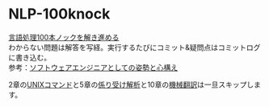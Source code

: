 # NLP-100knock
[言語処理100本ノックを解き進める](https://nlp100.github.io/ja/about.html)<br>
わからない問題は解答を写経。実行するたびにコミット&疑問点はコミットログに書き込む。<br>
参考：[ソフトウェアエンジニアとしての姿勢と心構え](https://speakerdeck.com/recruitengineers/software-engineers-survival-guide?slide=22)<br>

2章の[UNIXコマンド](https://nlp100.github.io/ja/ch02.html)と5章の[係り受け解析](https://nlp100.github.io/ja/ch05.html)と10章の[機械翻訳](https://nlp100.github.io/ja/ch10.html)は一旦スキップします。
